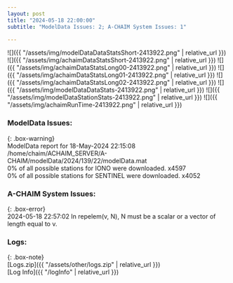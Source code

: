 ```yaml
---
layout: post
title: "2024-05-18 22:00:00"
subtitle: "ModelData Issues: 2; A-CHAIM System Issues: 1"

---
```


![]({{ "/assets/img/modelDataDataStatsShort-2413922.png" | relative_url }})
![]({{ "/assets/img/achaimDataStatsShort-2413922.png" | relative_url }})
![]({{ "/assets/img/achaimDataStatsLong00-2413922.png" | relative_url }})
![]({{ "/assets/img/achaimDataStatsLong01-2413922.png" | relative_url }})
![]({{ "/assets/img/achaimDataStatsLong02-2413922.png" | relative_url }})
![]({{ "/assets/img/modelDataDataStats-2413922.png" | relative_url }})
![]({{ "/assets/img/modelDataStationStats-2413922.png" | relative_url }})
![]({{ "/assets/img/achaimRunTime-2413922.png" | relative_url }})


### ModelData Issues:  
  
{: .box-warning}  
 ModelData report for 18-May-2024 22:15:08   
 /home/chaim/ACHAIM_SERVER/A-CHAIM/modelData/2024/139/22/modelData.mat   
 0% of all possible stations for IONO were downloaded. x4597   
 0% of all possible stations for SENTINEL were downloaded. x4052   
  
### A-CHAIM System Issues:  
  
{: .box-error}  
2024-05-18 22:57:02 In repelem(v, N), N must be a scalar or a vector of length equal to v.  

### Logs:  
  
{: .box-note}  
[Logs.zip]({{ "/assets/other/logs.zip" | relative_url }})  
[Log Info]({{ "/logInfo" | relative_url }})  
